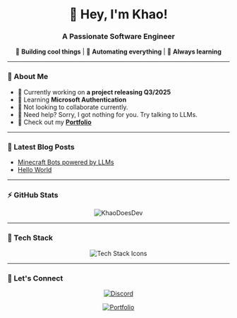 <h1 align="center">👋 Hey, I'm Khao!</h1>
<h3 align="center">A Passionate Software Engineer</h3>

<p align="center">
  🚀 <strong>Building cool things</strong> | 🤖 <strong>Automating everything</strong> | 🌱 <strong>Always learning</strong>
</p>

---

### 🌟 About Me

- 🔭 Currently working on **a project releasing Q3/2025**
- 🌱 Learning **Microsoft Authentication**
- 👯 Not looking to collaborate currently.
- 🤝 Need help? Sorry, I got nothing for you. Try talking to LLMs.
- 📂 Check out my **[Portfolio](https://www.khaodoes.dev/)**

---

### 📝 Latest Blog Posts
<!-- BLOG-POST-LIST:START -->
- [Minecraft Bots powered by LLMs](https://www.khaodoes.dev/blog/minecraft-bots-powered-by-llms)
- [Hello World](https://www.khaodoes.dev/blog/hello-world)
<!-- BLOG-POST-LIST:END -->

---

### ⚡ GitHub Stats

<p align="center">
  <img src="https://github-readme-stats.vercel.app/api?username=KhaoDoesDev&theme=dark&show_icons=true&locale=en" alt="KhaoDoesDev" />
</p>

---

### 🚀 Tech Stack

<p align="center">
  <img src="https://skillicons.dev/icons?i=js,ts,react,python,nodejs,docker,html,css,git,github,linux,java,kotlin,express,mongodb,postgres,redis,tailwind,figma,flutter,nestjs,typescript,cloudflare,aws,azure,vscode" alt="Tech Stack Icons" />
</p>

---

### 💬 Let's Connect

<p align="center">
  <a href="https://discord.com/users/624819246177845270">
    <img src="https://img.shields.io/badge/Discord-%23000000.svg?style=for-the-badge&logo=discord&logoColor=white" alt="Discord"/>
  </a>
</p>

<p align="center">
  <a href="https://www.khaodoes.dev/">
    <img src="https://img.shields.io/badge/Portfolio-%23000000.svg?style=for-the-badge&logo=firefox&logoColor=white" alt="Portfolio"/>
  </a>
</p>
